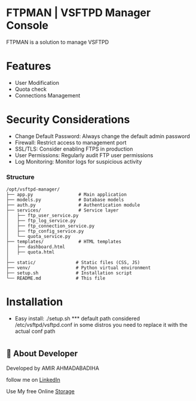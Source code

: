 
# FTPMAN | VSFTPD Manager Console
FTPMAN is a solution to manage VSFTPD 
# Features
- User Modification
- Quota check
- Connections Management

# Security Considerations

- Change Default Password: Always change the default admin password
- Firewall: Restrict access to management port 
- SSL/TLS: Consider enabling FTPS in production
- User Permissions: Regularly audit FTP user permissions
- Log Monitoring: Monitor logs for suspicious activity
### Structure

```
/opt/vsftpd-manager/
├── app.py                 # Main application
├── models.py              # Database models
├── auth.py                # Authentication module
├── services/              # Service layer
│   ├── ftp_user_service.py
│   ├── ftp_log_service.py
│   ├── ftp_connection_service.py
│   ├── ftp_config_service.py
│   └── quota_service.py
├── templates/             # HTML templates
│   ├── dashboard.html
│   ├── quota.html
│   
├── static/               # Static files (CSS, JS)
├── venv/                 # Python virtual environment
├── setup.sh              # Installation script
└── README.md             # This file
```
# Installation
- Easy install:   ./setup.sh
*** default path considered /etc/vsftpd/vsftpd.conf in some distros you need to replace it with the actual conf path

# 
## 🚀 About Developer
Developed by AMIR AHMADABADIHA

follow me on [LinkedIn](https://www.linkedin.com/in/amir-ahmadabadiha-259113175/)

Use My free Online [Storage](https://filesaver.ir)


